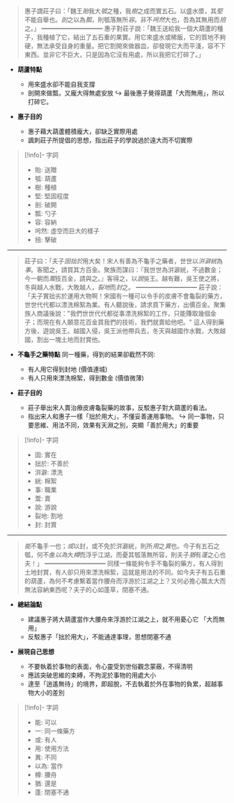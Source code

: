 > 惠子謂莊子曰：「魏王*貽*我大*瓠*之種，我*樹*之成而實五石。以盛水漿，其*堅*不能自舉也。*剖*之以為*瓢*，則瓠落無所*容*。非不*呺然*大也，吾為其無用而*掊*之。」
> ━━━━━━━━━━
> 惠子對莊子說：「魏王送給我一個大葫蘆的種子，我種植了它，結出了五石重的果實。用它來盛水或稀飯，它的質地不夠硬，無法承受自身的重量。把它割開來做器皿，卻發現它大而平淺，容不下東西。並非它不巨大，只是因為它沒有用處，所以我把它打碎了。」

- **葫蘆特點**
	- 用來盛水卻不能自我支撐
	- 剖開來做瓢，又龐大得無處安放
↪ 最後惠子覺得葫蘆「大而無用」，所以打碎它。

- **惠子目的**
	- 惠子藉大葫蘆體積龐大，卻缺乏實際用處
	- 諷刺莊子所提倡的思想，指出<span class="hi-green">莊子的學說過於遠大而不切實際</span>

> [!info]- 字詞
> - 貽: 送贈
> - 瓠: 葫蘆
> - 樹: 種植
> - 堅: 堅固程度
> - 剖: 破開
> - 瓢: 勺子
> - 容: 容納
> - 呺然: 虛空而巨大的樣子
> - 掊: 擊破

---

> 莊子曰：「夫子*固拙於*用大矣！宋人有善為不龜手之藥者，世世以*洴澼絖*為*事*。客聞之，請買其方百金。聚族而謀曰：『我世世為洴澼絖，不過數金；今一朝而*鬻*技百金，請與之。』客得之，以*說*吳王。越有難，吳王使之將，冬與越人水戰，大敗越人，*裂地*而*封*之。
> ━━━━━━━━━━
> 莊子說：「夫子實拙劣於運用大物啊！宋國有一種可以令手的皮膚不會龜裂的藥方，世世代代都以漂洗棉絮為業。有人聽說後，請求買下藥方，出價百金。聚集族人商議後說："我們世世代代都從事漂洗棉絮的工作，只能賺取幾個金子；而現在有人願意花百金買我們的技術，我們就賣給他吧。" 這人得到藥方後，遊說吳王。越國入侵，吳王派他帶兵去，冬天與越國作水戰，大敗越國，割出一塊土地而封賞他。

- **不龜手之藥特點**
  同一種藥，<span class="hi-green">得到的結果卻截然不同</span>:
	- 有人用它得到封地 (價值連城)
	- 有人只用來漂洗棉絮，得到數金 (價值微薄)

- **莊子目的**
	- 莊子舉出宋人賣治療皮膚龜裂藥的故事，反駁惠子對大葫蘆的看法。
	- 指出宋人和惠子一樣「<span class="hi-blue">拙於用大</span>」，<span class="hi-green">不懂妥善運用事物</span>。
↪ 同一事物，只要<span class="hi-green">思維、用法不同</span>，效果有天淵之別，突顯「善於用大」的重要

> [!info]- 字詞
> - 固: 實在
> - 拙於: 不善於
> - 洴澼: 漂洗
> - 絖: 棉絮
> - 事: 職業
> - 鬻: 賣
> - 說: 游說
> - 裂地: 割地
> - 封: 封賞

---

> *能*不龜手*一*也；*或*以封，或不免於洴澼絖，則所*用*之*異*也。今子有五石之瓠，何不慮*以為*大*樽*而浮乎江湖，而憂其瓠落無所容，則夫子*猶*有*蓬*之心也夫！」
> ━━━━━━━━━━
> 同樣一條能夠令手不龜裂的藥方，有人得到土地封賞，有人卻只用來漂洗棉絮，這就是用法的不同。如今夫子有五石重的葫蘆，為何不考慮繫着當作腰舟而浮游於江湖之上？又何必擔心瓢太大而無法容納東西呢？夫子的心如蓬草，閉塞不通。

- **總結論點**
	- 建議惠子將大葫蘆當作大腰舟來浮游於江湖之上，就不用憂心它 「大而無用」
	- 反駁惠子「<span class="hi-blue">拙於用大</span>」，不能通達事理，<span class="hi-green">思想閉塞不通</span>

- **展現自己思想**
	- <span class="hi-green">不要執着於事物的表面</span>，令心靈受到世俗觀念蒙蔽，不得清明
	- 應該<span class="hi-green">突破思維的束縛</span>，不拘泥於事物的用處大小
	- 達至「逍遙無待」的境界，即超脫，不去執着於外在事物的負累，<span class="hi-blue">超越事物大小的差別</span>

> [!info]- 字詞
> - 能: 可以
> - 一: 同一條藥方
> - 或: 有人
> - 用: 使用方法
> - 異: 不同
> - 以為: 當作
> - 樽: 腰舟
> - 猶: 還是
> - 蓬: 閉塞不通
